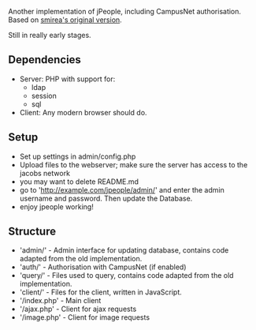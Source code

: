 Another implementation of jPeople, including CampusNet authorisation. Based on [smirea's original version](https://github.com/smirea/jpeople).  

Still in really early stages. 

## Dependencies

* Server: PHP with support for: 
	* ldap
	* session
	* sql
* Client: Any modern browser should do. 

## Setup

* Set up settings in admin/config.php
* Upload files to the webserver; make sure the server has access to the jacobs network
* you may want to delete README.md
* go to 'http://example.com/jpeople/admin/' and enter the admin username and password. Then update the Database. 
* enjoy jpeople working!

## Structure

* 'admin/' - Admin interface for updating database, contains code adapted from the old implementation. 
* 'auth/' - Authorisation with CampusNet (if enabled)
* 'query/' - Files used to query, contains code adapted from the old implementation. 
* 'client/' - Files for the client, written in JavaScript. 
* '/index.php' - Main client
* '/ajax.php' - Client for ajax requests
* '/image.php' - Client for image requests